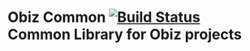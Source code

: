 Obiz Common
[![Build Status](https://travis-ci.org/obiz/common.png?branch=travis,develop,master)](https://travis-ci.org/obiz/common?branch=travis,develop,master)
Common Library for Obiz projects
=============
